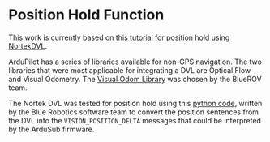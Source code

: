 # Position Hold Function

This work is currently based on [this tutorial for position hold using NortekDVL](https://discuss.ardupilot.org/t/rov-position-hold-and-non-gps-navigation/53131).

ArduPilot has a series of libraries available for non-GPS navigation. The two libraries that were most applicable for integrating a DVL are Optical Flow and Visual Odometry. The [Visual Odom Library](https://github.com/ArduPilot/ardupilot/tree/master/libraries/AP_VisualOdom) was chosen by the BlueROV team.

The Nortek DVL was tested for position hold using this [python code](https://github.com/Williangalvani/ardupilot/blob/e1d009555e7cadaf69c1d901e5b5ef5fc4b5c3ca/nortekdvl.py), written by the Blue Robotics software team to convert the position sentences from the DVL into the `VISION_POSITION_DELTA` messages that could be interpreted by the ArduSub firmware. 
